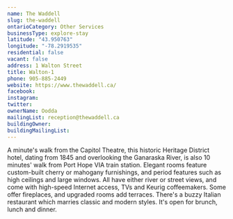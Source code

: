 ```yaml
---
name: The Waddell 
slug: the-waddell
ontarioCategory: Other Services
businessType: explore-stay
latitude: "43.950763"
longitude: "-78.2919535"
residential: false
vacant: false
address: 1 Walton Street
title: Walton-1
phone: 905-885-2449
website: https://www.thewaddell.ca/
facebook: 
instagram: 
twitter: 
ownerName: Oodda
mailingList: reception@thewaddell.ca
buildingOwner: 
buildingMailingList: 
---
```


A minute's walk from the Capitol Theatre, this historic Heritage District hotel, dating from 1845 and overlooking the
Ganaraska River, is also 10 minutes' walk from Port Hope VIA train station. Elegant rooms feature custom-built cherry or
mahogany furnishings, and period features such as high ceilings and large windows. All have either river or street
views, and come with high-speed Internet access, TVs and Keurig coffeemakers. Some offer fireplaces, and upgraded rooms
add terraces. There's a buzzy Italian restaurant which marries classic and modern styles. It's open for brunch, lunch
and dinner.


